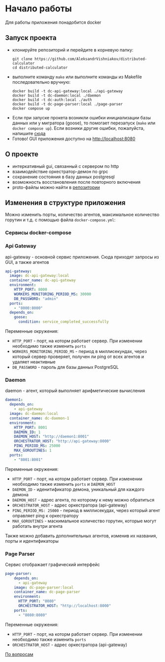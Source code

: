 # Начало работы
Для работы приложения понадобится docker

## Запуск проекта
* клонируйте репозиторий и перейдите в корневую папку:
    ```
  git clone https://github.com/AleksandrVishniakov/distributed-calculator
  cd distributed-calculator
  ```
* выполните команду ```make``` или выполните команды из Makefile последовательно вручную:
    ```
  docker build -t dc-api-gateway:local ./api-gateway
  docker build -t dc-daemon:local ./daemon
  docker build -t dc-auth:local ./auth
  docker build -t dc-page-parser:local ./page-parser
  docker compose up
  ```
* Если при запуске прокета возникли ошибки инициализации базы данных или у мигратора (goose), то помогает перезапуск (`make` или `docker compose up`). Если возники другие ошибки, пожалуйста, напишите [сюда](https://t.me/landowner7)
* Готово! GUI приложения доступно на [http://localhost:8080](http://localhost:8080)

## О проекте
- интеркативный gui, связанный с сервером по http
- взаимодействие оркестратор-демон по grpc
- сохранение состояния в базу данных postgresql
- возможность восстановления после повторного включения
- proto-файлы можно найти в [репозитории](https://github.com/AleksandrVishniakov/dc-protos)

## Изменения в структуре приложения
Можно изменить порты, количество агентов, максимальное количество горутин и т.д. с помощью файла ```docker-compose.yml```:
### Сервисы docker-compose
### Api Gateway
api-gateway - основной сервис приложения. Сюда приходят запросы из GUI, а также агентов
  ```yaml
  api-gateway:
    image: dc-api-gateway:local
    container_name: dc-api-gateway
    environment:
      HTTP_PORT: 8000
      WORKERS_MONITORING_PERIOD_MS: 30000
      DB_PASSWORD: "admin"
    ports:
      - "8000:8000"
    depends_on:
      goose:
        condition: service_completed_successfully
  ```
Переменные окружения:
* `HTTP_PORT` - порт, на которм работает сервер. При изменении необходимо также изменить ```ports```
* `WORKERS_MONITORING_PERIOD_MS` - период в миллисекундах, через который сервер проверяет, получен ли ping от всех агентов и удаляет неактивные
* `DB_PASSWORD` - пароль для базы данных PostgreSQL

### Daemon
daemon - агент, который выполняет арифметические вычисления
  ```yaml
  daemon1:
    depends_on:
      - api-gateway
    image: dc-daemon:local
    container_name: dc-daemon-1
    environment:
      HTTP_PORT: 8001
      DAEMON_ID: 1
      DAEMON_HOST: "http://daemon1:8001" 
      ORCHESTRATOR_HOST: "http://api-gateway:8000"
      PING_PERIOD_MS: 25000
      MAX_GOROUTINES: 1
    ports:
      - "8001:8001"
  ```
Переменные окружения:
* `HTTP_PORT` - порт, на которм работает сервер. При изменении необходимо также изменить ```ports``` и ```DAEMON_HOST```
* `DAEMON_ID` - иденитификатор демона, уникальный для каждого демона
* `DAEMON_HOST` - адрес агента, по которому к нему можно обратиться
* `ORCHESTRATOR_HOST` - адрес оркестратора (api-gateway)
* `PING_PERIOD_MS: 25000` - период в миллисекудах, через который агент оправляет ping к оркестратору
* `MAX_GOROUTINES` - маскимальное количество горутин, которые могут работать внутри агента


Также можно добавить дополнительных агентов, изменив их названия, порты и идентификаторы

### Page Parser
Сервис отображает графический интерфейс
```yaml
page-parser:
    depends_on:
      - api-gateway
    image: dc-page-parser:local
    container_name: dc-page-parser
    environment:
      HTTP_PORT: "8080"
      ORCHESTRATOR_HOST: "http://localhost:8000"
    ports:
      - "8080:8080"
```
Переменные окружения:
* `HTTP_PORT` - порт, на которм работает сервер. При изменении необходимо также изменить ```ports```
* `ORCHESTRATOR_HOST` - адрес оркестратора (api-gateway)

[По вопросам](https://t.me/landowner7)
